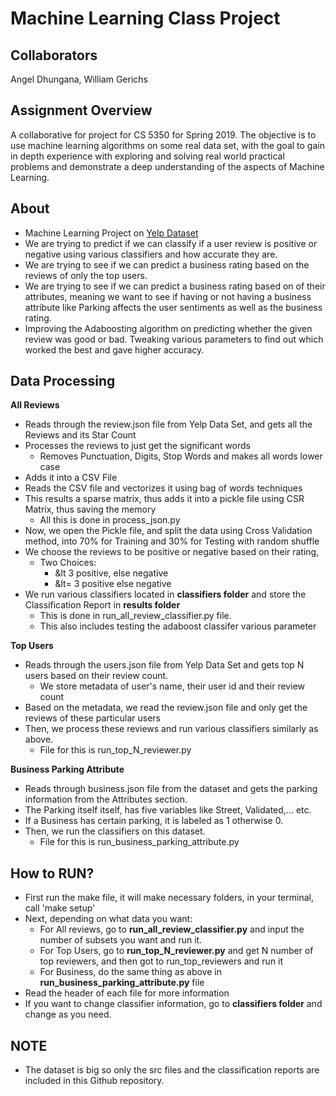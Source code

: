 # Machine Learning Class Project

## Collaborators 

Angel Dhungana, William Gerichs

## Assignment Overview

A collaborative for project for CS 5350 for Spring 2019.
The objective is to use machine learning algorithms on some real data set, with the goal to gain in depth experience with exploring and solving real world practical problems and demonstrate a deep understanding of the aspects of Machine Learning.

## About

* Machine Learning Project on [Yelp Dataset](https://www.yelp.com/dataset)
* We are trying to predict if we can classify if a user review is positive or negative using various classifiers and how accurate they are.
* We are trying to see if we can predict a business rating based on the reviews of only the top users.
* We are trying to see if we can predict a business rating based on of their attributes, meaning we want to see if having or not having a business attribute like Parking affects the user sentiments as well as the business rating.
* Improving the Adaboosting algorithm on predicting whether the given review was good or bad. Tweaking various parameters to find out which worked the best and gave higher accuracy.
    

## Data Processing
**All Reviews**
- Reads through the review.json file from Yelp Data Set, and gets all the Reviews and its Star Count
- Processes the reviews to just get the significant words
    - Removes Punctuation, Digits, Stop Words and makes all words lower case
- Adds it into a CSV File
- Reads the CSV file and vectorizes it using bag of words techniques
- This results a sparse matrix, thus adds it into a pickle file using CSR Matrix, thus saving the memory
    - All this is done in process_json.py
- Now, we open the Pickle file, and split the data using Cross Validation method, into 70% for Training and 30% for Testing with random shuffle
- We choose the reviews to be positive or negative based on their rating,
    - Two Choices: 
       - &lt 3 positive, else negative 
        - &lt= 3 positive else negative
- We run various classifiers located in **classifiers folder** and store the Classification Report in **results folder**
    - This is done in run_all_review_classifier.py file.
    - This also includes testing the adaboost classifer various parameter 

**Top Users**
- Reads through the users.json file from Yelp Data Set and gets top N users based on their review count.
    - We store metadata of user's name, their user id and their review count
- Based on the metadata, we read the review.json file and only get the reviews of these particular users
- Then, we process these reviews and run various classifiers similarly as above.
    - File for this is run_top_N_reviewer.py

**Business Parking Attribute**
- Reads through business.json file from the dataset and gets the parking information from the Attributes section.
- The Parking itself itself, has five variables like Street, Validated,... etc.
- If a Business has certain parking, it is labeled as 1 otherwise 0.
- Then, we run the classifiers on this dataset.
    - File for this is run_business_parking_attribute.py

## How to RUN?
* First run the make file, it will make necessary folders, in your terminal, call 'make setup'
* Next, depending on what data you want:
    * For All reviews, go to  **run_all_review_classifier.py** and input the number of subsets you want and run it.
    * For Top Users, go to **run_top_N_reviewer.py** and get N number of top reviewers, and then got to run_top_reviewers and run it
    * For Business, do the same thing as above in **run_business_parking_attribute.py** file
* Read the header of each file for more information
* If you want to change classifier information, go to **classifiers folder** and change as you need.

## NOTE
- The dataset is big so only the src files and the classification reports are included in this Github repository.
